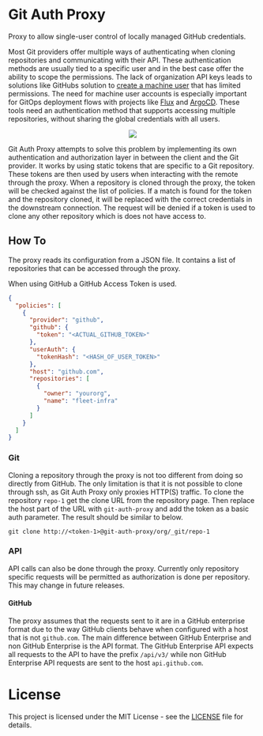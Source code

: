 # Git Auth Proxy

Proxy to allow single-user control of locally managed GitHub credentials.

Most Git providers offer multiple ways of authenticating when cloning repositories and communicating with their API. These authentication methods are usually tied to a specific user and in the best
case offer the ability to scope the permissions. The lack of organization API keys leads to solutions like GitHubs solution to [create a machine user](https://docs.github.com/en/developers/overview/managing-deploy-keys#machine-users)
that has limited permissions. The need for machine user accounts is especially important for GitOps deployment flows with projects like [Flux](https://docs.github.com/en/developers/overview/managing-deploy-keys#machine-users)
and [ArgoCD](https://github.com/argoproj/argo-cd). These tools need an authentication method that supports accessing multiple repositories, without sharing the global credentials with all users.

<p align="center">
  <img src="./assets/architecture.png">
</p>

Git Auth Proxy attempts to solve this problem by implementing its own authentication and authorization layer in between the client and the Git provider. It works by using static tokens that are
specific to a Git repository. These tokens are then used by users when interacting with the remote through the proxy. When a repository is cloned through the
proxy, the token will be checked against the list of policies. If a match is found for the token and the repository cloned, it will be replaced with the correct credentials in the downstream connection. The request will be denied if a token is used to clone any other
repository which is does not have access to.

## How To

The proxy reads its configuration from a JSON file. It contains a list of repositories that can be accessed through the proxy.

When using GitHub a GitHub Access Token is used.

```json
{
  "policies": [
    {
      "provider": "github",
      "github": {
        "token": "<ACTUAL_GITHUB_TOKEN>"
      },
      "userAuth": {
        "tokenHash": "<HASH_OF_USER_TOKEN>"
      },
      "host": "github.com",
      "repositories": [
        {
          "owner": "yourorg",
          "name": "fleet-infra"
        }
      ]
    }
  ]
}
```

### Git

Cloning a repository through the proxy is not too different from doing so directly from GitHub. The only limitation is that it is not possible to clone through ssh, as Git Auth Proxy
only proxies HTTP(S) traffic. To clone the repository `repo-1` get the clone URL from the repository page.
Then replace the host part of the URL with `git-auth-proxy` and add the token as a basic auth parameter. The result should be similar to below.

```shell
git clone http://<token-1>@git-auth-proxy/org/_git/repo-1
```

### API

API calls can also be done through the proxy. Currently only repository specific requests will be permitted as authorization is done per repository. This may change in future releases.

#### GitHub

The proxy assumes that the requests sent to it are in a GitHub enterprise format due to the way GitHub clients behave when configured with a host that is not `github.com`. The main difference between
GitHub Enterprise and non GitHub Enterprise is the API format. The GitHub Enterprise API expects all requests to the API to have the prefix `/api/v3/` while non GitHub Enterprise API requests are sent
to the host `api.github.com`.

# License

This project is licensed under the MIT License - see the [LICENSE](LICENSE) file for details.

